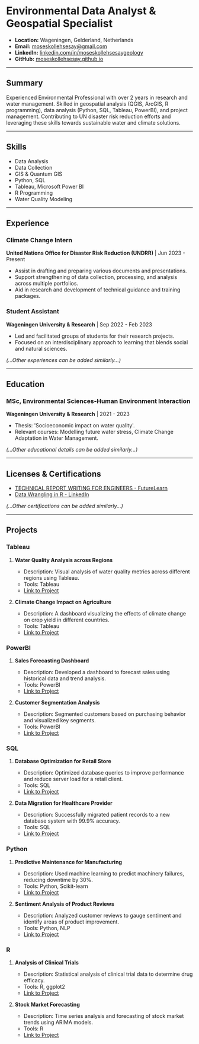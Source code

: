 
# Environmental Data Analyst & Geospatial Specialist

- **Location:** Wageningen, Gelderland, Netherlands
- **Email:** [moseskollehsesay@gmail.com](mailto:moseskollehsesay@gmail.com)
- **LinkedIn:** [linkedin.com/in/moseskollehsesaygeology](https://linkedin.com/in/moseskollehsesaygeology)
- **GitHub:** [moseskollehsesay.github.io](https://moseskollehsesay.github.io/portfolio)

---
## Summary

Experienced Environmental Professional with over 2 years in research and water management. Skilled in geospatial analysis (QGIS, ArcGIS, R programming), data analysis (Python, SQL, Tableau, PowerBI), and project management. Contributing to UN disaster risk reduction efforts and leveraging these skills towards sustainable water and climate solutions.

---

## Skills

- Data Analysis
- Data Collection
- GIS & Quantum GIS
- Python, SQL
- Tableau, Microsoft Power BI
- R Programming
- Water Quality Modeling

---

## Experience

### Climate Change Intern
**United Nations Office for Disaster Risk Reduction (UNDRR)** | Jun 2023 - Present
- Assist in drafting and preparing various documents and presentations.
- Support strengthening of data collection, processing, and analysis across multiple portfolios.
- Aid in research and development of technical guidance and training packages.

### Student Assistant
**Wageningen University & Research** | Sep 2022 - Feb 2023
- Led and facilitated groups of students for their research projects.
- Focused on an interdisciplinary approach to learning that blends social and natural sciences.

_(...Other experiences can be added similarly...)_

---

## Education

### MSc, Environmental Sciences-Human Environment Interaction
**Wageningen University & Research** | 2021 - 2023
- Thesis: 'Socioeconomic impact on water quality'.
- Relevant courses: Modelling future water stress, Climate Change Adaptation in Water Management.

_(...Other educational details can be added similarly...)_

---

## Licenses & Certifications

- [TECHNICAL REPORT WRITING FOR ENGINEERS - FutureLearn](https://www.futurelearn.com/certificates/41tobcy)
- [Data Wrangling in R - LinkedIn](https://www.linkedin.com/learning/certificates/e9f22eb787e63c2148f75b10457c7a8a0)

_(...Other certifications can be added similarly...)_

---

## Projects

### Tableau

1. **Water Quality Analysis across Regions**
    - Description: Visual analysis of water quality metrics across different regions using Tableau.
    - Tools: Tableau
    - [Link to Project](#)

2. **Climate Change Impact on Agriculture**
    - Description: A dashboard visualizing the effects of climate change on crop yield in different countries.
    - Tools: Tableau
    - [Link to Project](#)

### PowerBI

1. **Sales Forecasting Dashboard**
    - Description: Developed a dashboard to forecast sales using historical data and trend analysis.
    - Tools: PowerBI
    - [Link to Project](#)

2. **Customer Segmentation Analysis**
    - Description: Segmented customers based on purchasing behavior and visualized key segments.
    - Tools: PowerBI
    - [Link to Project](#)

### SQL

1. **Database Optimization for Retail Store**
    - Description: Optimized database queries to improve performance and reduce server load for a retail client.
    - Tools: SQL
    - [Link to Project](#)

2. **Data Migration for Healthcare Provider**
    - Description: Successfully migrated patient records to a new database system with 99.9% accuracy.
    - Tools: SQL
    - [Link to Project](#)

### Python

1. **Predictive Maintenance for Manufacturing**
    - Description: Used machine learning to predict machinery failures, reducing downtime by 30%.
    - Tools: Python, Scikit-learn
    - [Link to Project](#)

2. **Sentiment Analysis of Product Reviews**
    - Description: Analyzed customer reviews to gauge sentiment and identify areas of product improvement.
    - Tools: Python, NLP
    - [Link to Project](#)

### R

1. **Analysis of Clinical Trials**
    - Description: Statistical analysis of clinical trial data to determine drug efficacy.
    - Tools: R, ggplot2
    - [Link to Project](#)

2. **Stock Market Forecasting**
    - Description: Time series analysis and forecasting of stock market trends using ARIMA models.
    - Tools: R
    - [Link to Project](#)

